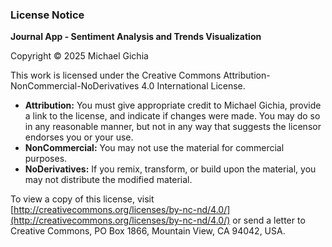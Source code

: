### License Notice

**Journal App - Sentiment Analysis and Trends Visualization**

Copyright © 2025 Michael Gichia

This work is licensed under the Creative Commons Attribution-NonCommercial-NoDerivatives 4.0 International License.

- **Attribution:** You must give appropriate credit to Michael Gichia, provide a link to the license, and indicate if changes were made. You may do so in any reasonable manner, but not in any way that suggests the licensor endorses you or your use.
- **NonCommercial:** You may not use the material for commercial purposes.
- **NoDerivatives:** If you remix, transform, or build upon the material, you may not distribute the modified material.

To view a copy of this license, visit [http://creativecommons.org/licenses/by-nc-nd/4.0/](http://creativecommons.org/licenses/by-nc-nd/4.0/) or send a letter to Creative Commons, PO Box 1866, Mountain View, CA 94042, USA.